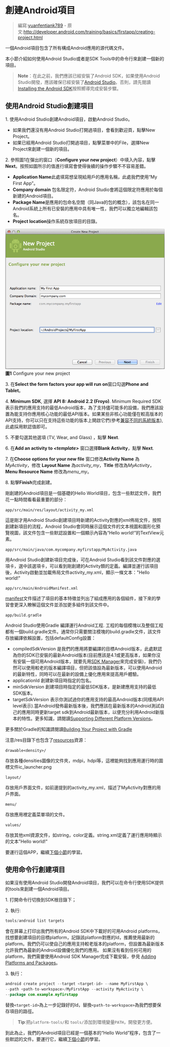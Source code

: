 # 創建Android項目

> 編寫:[yuanfentiank789](https://github.com/yuanfentiank789) - 原文:<http://developer.android.com/training/basics/firstapp/creating-project.html>

一個Android項目包含了所有構成Android應用的源代碼文件。

本小節介紹如何使用Android Studio或者是SDK Tools中的命令行來創建一個新的項目。

> **Note**：在此之前，我們應該已經安裝了Android SDK，如果使用Android Studio開發，應該確保已經安裝了[Android Studio](http://developer.android.com/sdk/installing/studio.html)。否則，請先閱讀 [Installing the Android SDK](http://developer.android.com/sdk/installing/index.html)按照嚮導完成安裝步驟。

## 使用Android Studio創建項目

1\. 使用Android Studio創建Android項目，啟動Android Studio。

* 如果我們還沒有用Android Studio打開過項目，會看到歡迎頁，點擊New Project。
* 如果已經用Android Studio打開過項目，點擊菜單中的File，選擇New Project來創建一個新的項目。

2\.  參照圖1在彈出的窗口（**Configure your new project**）中填入內容，點擊**Next**。按照如圖所示的值進行填寫會使得後續的操作步驟不不容易差錯。

* **Application Name**此處填寫想呈現給用戶的應用名稱，此處我們使用“My First App”。
* **Company domain** 包名限定符，Android Studio會將這個限定符應用於每個新建的Android項目。
* **Package Name**是應用的包命名空間（同Java的包的概念），該包名在同一Android系統上所有已安裝的應用中具有唯一性，我們可以獨立地編輯該包名。
* **Project location**操作系統存放項目的目錄。

![studio-setup-1](studio-setup-1.png)
**圖1** Configure your new project

3\. 在**Select the form factors your app will run on**窗口勾選**Phone and Tablet**。

4\. **Minimum SDK**, 選擇 **API 8: Android 2.2 (Froyo)**. Minimum Required SDK表示我們的應用支持的最低Android版本，為了支持儘可能多的設備，我們應該設置為能支持你應用核心功能的最低API版本。如果某些非核心功能僅在較高版本的API支持，你可以只在支持這些功能的版本上開啟它們(參考[兼容不同的系統版本](../supporting-devices/platforms.html)),此處採用默認值即可。

5\. 不要勾選其他選項 (TV, Wear, and Glass) ，點擊 **Next**.

6\. 在**Add an activity to *<template\>*** 窗口選擇**Blank Activity**，點擊 **Next**.

7\. 在**Choose options for your new file** 窗口修改**Activity Name** 為*MyActivity*，修改 **Layout Name** 為*activity\_my*，**Title** 修改為*MyActivity*，**Menu Resource Name** 修改為*menu_my*。

8\. 點擊**Finish**完成創建。

剛創建的Android項目是一個基礎的Hello World項目，包含一些默認文件，我們花一點時間看看最重要的部分：

`app/src/main/res/layout/activity_my.xml`

這是剛才用Android Studio創建項目時新建的Activity對應的xml佈局文件，按照創建新項目的流程，Android Studio會同時展示這個文件的文本視圖和圖形化預覽視圖，該文件包含一些默認設置和一個顯示內容為“Hello world!”的TextView元素。

`app/src/main/java/com.mycompany.myfirstapp/MyActivity.java`

用Android Studio創建新項目完成後，可在Android Studio看到該文件對應的選項卡，選中該選項卡，可以看到剛創建的Activity類的定義。編譯並運行該項目後，Activity啟動並加載佈局文件activity_my.xml，顯示一條文本："Hello world!"

`app/src/main/AndroidManifest.xml`

[manifest](http://developer.android.com/guide/topics/manifest/manifest-intro.html)文件描述了項目的基本特徵並列出了組成應用的各個組件，接下來的學習會更深入瞭解這個文件並添加更多組件到該文件中。

`app/build.gradle`

Android Studio使用Gradle 編譯運行Android工程. 工程的每個模塊以及整個工程都有一個build.gradle文件。通常你只需要關注模塊的build.gradle文件，該文件存放編譯依賴設置，包括defaultConfig設置：

* compiledSdkVersion
是我們的應用將要編譯的目標Android版本，此處默認為你的SDK已安裝的最新Android版本(目前應該是4.1或更高版本，如果你沒有安裝一個可用Android版本，就要先用[SDK Manager](http://developer.android.com/sdk/installing/adding-packages.html)來完成安裝)，我們仍然可以使用較老的版本編譯項目，但把該值設為最新版本，可以使用Android的最新特性，同時可以在最新的設備上優化應用來提高用戶體驗。
* applicationId 創建新項目時指定的包名。
* minSdkVersion 創建項目時指定的最低SDK版本，是新建應用支持的最低SDK版本。
* targetSdkVersion 表示你測試過你的應用支持的最高Android版本(同樣用API level表示).當Android發佈最新版本後，我們應該在最新版本的Android測試自己的應用同時更新target sdk到Android最新版本，以便充分利用Android新版本的特性。更多知識，請閱讀[Supporting Different Platform Versions](http://developer.android.com/training/basics/supporting-devices/platforms.html)。


更多關於Gradle的知識請閱讀[Building Your Project with Gradle](http://developer.android.com/sdk/installing/studio-build.html)

注意/res目錄下也包含了[resources](http://developer.android.com/guide/topics/resources/overview.html)資源：

`drawable<density>/`

存放各種densities圖像的文件夾，mdpi，hdpi等，這裡能夠找到應用運行時的圖標文件ic_launcher.png

`layout/`

存放用戶界面文件，如前邊提到的activity_my.xml，描述了MyActivity對應的用戶界面。

`menu/`

存放應用裡定義菜單項的文件。

`values/`

存放其他xml資源文件，如string，color定義。string.xml定義了運行應用時顯示的文本"Hello world!"

要運行這個APP，繼續[下個小節](running-app.html)的學習。

## 使用命令行創建項目

如果沒有使用Android Studio開發Android項目，我們可以在命令行使用SDK提供的tools來創建一個Android項目。

1\. 打開命令行切換到SDK根目錄下；

2\. 執行:

```java
tools/android list targets
```

會在屏幕上打印出我們所有的Android SDK中下載好的可用Android  platforms，找想要創建項目的目標platform，記錄該platform對應的Id，推薦使用最新的platform。我們仍可以使自己的應用支持較老版本的platform，但設置為最新版本允許我們為最新的Android設備優化我們的應用。
如果沒有看到任何可用的platform，我們需要使用Android SDK Manager完成下載安裝，參見 [Adding Platforms and Packages](http://developer.android.com/sdk/installing/adding-packages.html)。

3\. 執行：

```java
android create project --target <target-id> --name MyFirstApp \
--path <path-to-workspace>/MyFirstApp --activity MyActivity \
--package com.example.myfirstapp
```

替換`<target-id>`為上一步記錄好的Id，替換`<path-to-workspace>`為我們想要保存項目的路徑。

> **Tip**:把`platform-tools/`和 `tools/`添加到環境變量`PATH`，開發更方便。

到此為止，我們的Android項目已經是一個基本的“Hello World”程序，包含了一些默認的文件。要運行它，繼續[下個小節](running-app.html)的學習。
